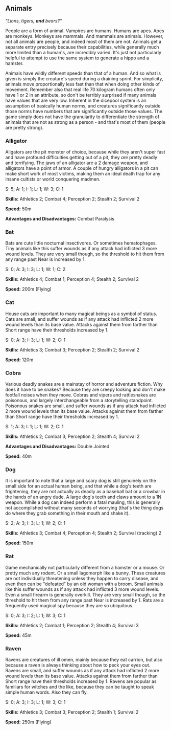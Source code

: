 ## Animals
_"Lions, tigers, **and** bears?"_

People are a form of animal. Vampires are humans. Humans are apes. Apes are monkeys. Monkeys are mammals. And mammals are animals. However, not all animals are people, and indeed most of them are not. Animals get a separate entry precisely because their capabilities, while generally much more limited than a human's, are incredibly varied. It's just not particularly helpful to attempt to use the same system to generate a hippo and a hamster.

Animals have wildly different speeds than that of a human. And so what is given is simply the creature's speed during a draining sprint. For simplicity, animals move proportionally less fast than that when doing other kinds of movement. Remember also that real life 70 kilogram humans often only have 1 or 2 in an attribute, so don't be terribly surprised if many animals have values that are very low. Inherent in the dicepool system is an assumption of basically human norms, and creatures significantly outside those norms have numbers that are significantly outside those values. The game simply does not have the granularity to differentiate the strength of animals that are not as strong as a person - and that's most of them (people are pretty strong).

### Alligator
Aligators are the pit monster of choice, because while they aren't super fast and have profound difficulties getting out of a pit, they _are_ pretty deadly and terrifying. The jaws of an alligator are a 2 damage weapon, and alligators have a point of armor. A couple of hungry alligators in a pit can make short work of most victims, making them an ideal death trap for any insane cultists or world conquering madmen.

S: 5; A: 1; I: 1; L: 1; W: 3; C: 1

**Skills:** Athletics 2; Combat 4; Perception 2; Stealth 2; Survival 2

**Speed:** 50m

**Advantages and Disadvantages:** Combat Paralysis

### Bat
Bats are cute little nocturnal insectivores. Or sometimes hematophages. Tiny animals like this suffer wounds as if any attack had inflicted 3 more wound levels. They are very small though, so the threshold to hit them from any range past Near is increased by 1.

S: 0; A: 3; I: 3; L: 1; W: 1; C: 2

**Skills:** Athletics 4; Combat 1; Perception 4; Stealth 2; Survival 2

**Speed:** 200m (Flying)

### Cat
House cats are important to many magical beings as a symbol of status. Cats are small, and suffer wounds as if any attack had inflicted 2 more wound levels than its base value. Attacks against them from farther than Short range have their thresholds increased by 1.

S: 0; A: 3; I: 3; L: 1; W: 2; C: 1

**Skills:** Athletics 3; Combat 3; Perception 2; Stealth 2; Survival 2

**Speed:** 120m

### Cobra
Various deadly snakes are a mainstay of horror and adventure fiction. Why does it have to be snakes? Because they are creepy looking and don't make footfall noises when they move. Cobras and vipers and rattlesnakes are poisonous, and largely interchangeable from a storytelling standpoint. Poisonous snakes are small, and suffer wounds as if any attack had inflicted 2 more wound levels than its base value. Attacks against them from farther than Short range have their thresholds increased by 1.

S: 1; A: 3; I: 1; L: 1; W: 2; C: 1

**Skills:** Athletics 2; Combat 3; Perception 2; Stealth 4; Survival 2

**Advantages and Disadvantages:** Double Jointed

**Speed:** 40m

### Dog
It is important to note that a large and scary dog is still genuinely on the small side for an actual human being, and that while a dog's teeth are frightening, they are not actually as deadly as a baseball bat or a crowbar in the hands of an angry dude. A large dog's teeth and claws amount to a 1N weapon. While a dog can indeed perform a fatal mauling, this is generally not accomplished without many seconds of worrying (that's the thing dogs do where they grab something in their mouth and shake it).

S: 2; A: 3; I: 3; L: 1; W: 2; C: 1

**Skills:** Athletics 3; Combat 4; Perception 4; Stealth 2; Survival (tracking) 2

**Speed:** 150m

### Rat
Game mechanically not particularly different from a hamster or a mouse. Or pretty much any rodent. Or a small lagomorph like a bunny. These creatures are not individually threatening unless they happen to carry disease, and even then can be "defeated" by an old woman with a broom. Small animals like this suffer wounds as if any attack had inflicted 3 more wound levels. Even a small firearm is generally overkill. They are very small though, so the threshold to hit them from any range past Near is increased by 1. Rats are a  frequently used magical spy because they are so ubiquitous.

S: 0; A: 3; I: 2; L: 1; W: 3; C: 1

**Skills:** Athletics 2; Combat 1; Perception 2; Stealth 4; Survival 3

**Speed:** 45m

### Raven
Ravens are creatures of ill omen, mainly because they eat carrion, but also because a raven is always thinking about how to peck your eyes out. Ravens are small, and suffer wounds as if any attack had inflicted 2 more wound levels than its base value. Attacks against them from farther than Short range have their thresholds increased by 1. Ravens are popular as familiars for witches and the like, because they can be taught to speak simple human words. Also they can fly.

S: 0; A: 3; I: 3; L: 1; W: 3; C: 1

**Skills:** Athletics 3; Combat 3; Perception 2; Stealth 1; Survival 2

**Speed:** 250m (Flying)